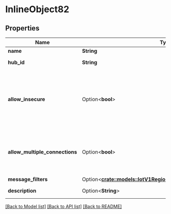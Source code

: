 # InlineObject82

## Properties

Name | Type | Description | Notes
------------ | ------------- | ------------- | -------------
**name** | **String** | Device name | 
**hub_id** | **String** | ID of the device's hub | 
**allow_insecure** | Option<**bool**> | Allow plain and server-authenticated SSL connections in addition to mutually-authenticated ones | [optional]
**allow_multiple_connections** | Option<**bool**> | Allow multiple physical devices to connect with this device's credentials | [optional]
**message_filters** | Option<[**crate::models::IotV1RegionsRegionDevicesMessageFilters**](_iot_v1_regions__region__devices_message_filters.md)> |  | [optional]
**description** | Option<**String**> | Device description | [optional]

[[Back to Model list]](../README.md#documentation-for-models) [[Back to API list]](../README.md#documentation-for-api-endpoints) [[Back to README]](../README.md)


